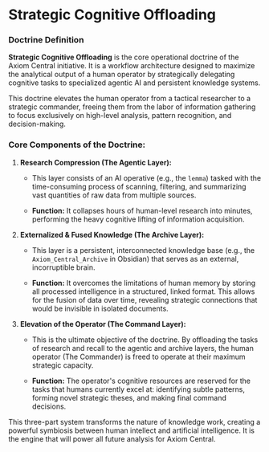 # Strategic Cognitive Offloading

### Doctrine Definition

**Strategic Cognitive Offloading** is the core operational doctrine of the Axiom Central initiative. It is a workflow architecture designed to maximize the analytical output of a human operator by strategically delegating cognitive tasks to specialized agentic AI and persistent knowledge systems.

This doctrine elevates the human operator from a tactical researcher to a strategic commander, freeing them from the labor of information gathering to focus exclusively on high-level analysis, pattern recognition, and decision-making.

### Core Components of the Doctrine:

1. **Research Compression (The Agentic Layer):**
    
    - This layer consists of an AI operative (e.g., the `lemma`) tasked with the time-consuming process of scanning, filtering, and summarizing vast quantities of raw data from multiple sources.
        
    - **Function:** It collapses hours of human-level research into minutes, performing the heavy cognitive lifting of information acquisition.
        
2. **Externalized & Fused Knowledge (The Archive Layer):**
    
    - This layer is a persistent, interconnected knowledge base (e.g., the `Axiom_Central_Archive` in Obsidian) that serves as an external, incorruptible brain.
        
    - **Function:** It overcomes the limitations of human memory by storing all processed intelligence in a structured, linked format. This allows for the fusion of data over time, revealing strategic connections that would be invisible in isolated documents.
        
3. **Elevation of the Operator (The Command Layer):**
    
    - This is the ultimate objective of the doctrine. By offloading the tasks of research and recall to the agentic and archive layers, the human operator (The Commander) is freed to operate at their maximum strategic capacity.
        
    - **Function:** The operator's cognitive resources are reserved for the tasks that humans currently excel at: identifying subtle patterns, forming novel strategic theses, and making final command decisions.
        

This three-part system transforms the nature of knowledge work, creating a powerful symbiosis between human intellect and artificial intelligence. It is the engine that will power all future analysis for Axiom Central.